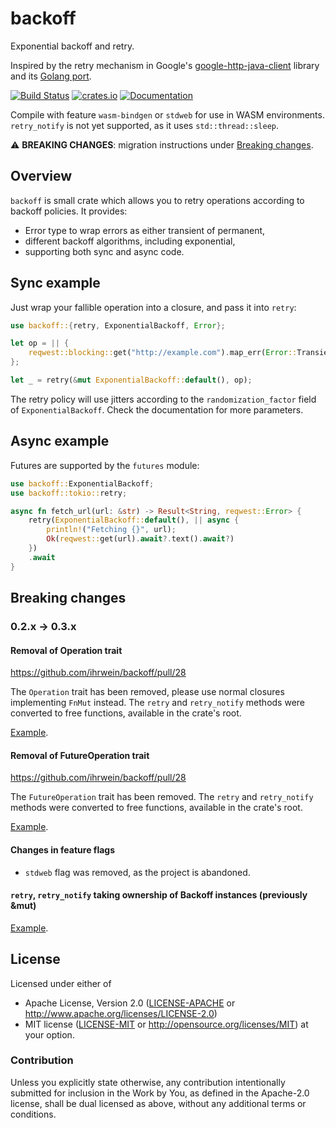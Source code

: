 # backoff

Exponential backoff and retry.

Inspired by the retry mechanism in Google's [google-http-java-client](https://github.com/google/google-http-java-client) library and
its [Golang port](https://github.com/cenkalti/backoff).

[![Build Status](https://travis-ci.org/ihrwein/backoff.svg?branch=master)](https://travis-ci.org/ihrwein/backoff)
[![crates.io](http://meritbadge.herokuapp.com/backoff)](https://crates.io/crates/backoff)
[![Documentation](https://docs.rs/backoff/badge.svg)](https://docs.rs/backoff)

Compile with feature `wasm-bindgen` or `stdweb` for use in WASM environments. `retry_notify` is not yet supported, as it uses `std::thread::sleep`.

:warning: **BREAKING CHANGES**: migration instructions under [Breaking changes](#breaking-changes).

## Overview

`backoff` is small crate which allows you to retry operations according to backoff policies. It provides:

* Error type to wrap errors as either transient of permanent,
* different backoff algorithms, including exponential,
* supporting both sync and async code.

## Sync example

Just wrap your fallible operation into a closure, and pass it into `retry`:

```rust
use backoff::{retry, ExponentialBackoff, Error};

let op = || {
    reqwest::blocking::get("http://example.com").map_err(Error::Transient)
};

let _ = retry(&mut ExponentialBackoff::default(), op);
```

The retry policy will use jitters according to the `randomization_factor` field of `ExponentialBackoff`. Check the documentation for more parameters.

## Async example

Futures are supported by the `futures` module:

```rust
use backoff::ExponentialBackoff;
use backoff::tokio::retry;

async fn fetch_url(url: &str) -> Result<String, reqwest::Error> {
    retry(ExponentialBackoff::default(), || async {
        println!("Fetching {}", url);
        Ok(reqwest::get(url).await?.text().await?)
    })
    .await
}
```

## Breaking changes

### 0.2.x -> 0.3.x

#### Removal of Operation trait

https://github.com/ihrwein/backoff/pull/28

The `Operation` trait has been removed, please use normal closures implementing `FnMut` instead. The `retry` and `retry_notify` methods were converted to free functions, available in the crate's root.

[Example](examples/retry.rs).

#### Removal of FutureOperation trait

https://github.com/ihrwein/backoff/pull/28

The `FutureOperation` trait has been removed. The `retry` and `retry_notify` methods were converted to free functions, available in the crate's root.

[Example](examples/async.rs).

#### Changes in feature flags

* `stdweb` flag was removed, as the project is abandoned.

#### `retry`, `retry_notify` taking ownership of Backoff instances (previously &mut)

[Example](examples/retry.rs).

## License

Licensed under either of
 * Apache License, Version 2.0 ([LICENSE-APACHE](LICENSE-APACHE) or http://www.apache.org/licenses/LICENSE-2.0)
 * MIT license ([LICENSE-MIT](LICENSE-MIT) or http://opensource.org/licenses/MIT)
at your option.

### Contribution

Unless you explicitly state otherwise, any contribution intentionally submitted
for inclusion in the Work by You, as defined in the Apache-2.0 license, shall be dual licensed as above, without any
additional terms or conditions.
